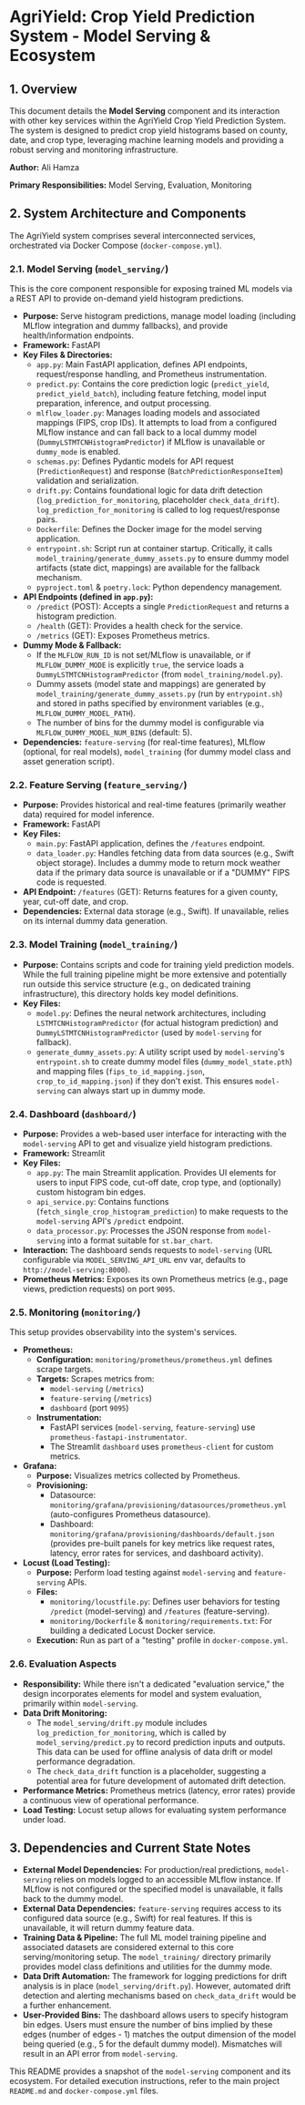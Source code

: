 # AgriYield: Crop Yield Prediction System - Model Serving & Ecosystem

## 1. Overview

This document details the **Model Serving** component and its interaction with other key services within the AgriYield Crop Yield Prediction System. The system is designed to predict crop yield histograms based on county, date, and crop type, leveraging machine learning models and providing a robust serving and monitoring infrastructure.

**Author:** Ali Hamza

**Primary Responsibilities:** Model Serving, Evaluation, Monitoring

## 2. System Architecture and Components

The AgriYield system comprises several interconnected services, orchestrated via Docker Compose (`docker-compose.yml`).

### 2.1. Model Serving (`model_serving/`)

This is the core component responsible for exposing trained ML models via a REST API to provide on-demand yield histogram predictions.

*   **Purpose:** Serve histogram predictions, manage model loading (including MLflow integration and dummy fallbacks), and provide health/information endpoints.
*   **Framework:** FastAPI
*   **Key Files & Directories:**
    *   `app.py`: Main FastAPI application, defines API endpoints, request/response handling, and Prometheus instrumentation.
    *   `predict.py`: Contains the core prediction logic (`predict_yield`, `predict_yield_batch`), including feature fetching, model input preparation, inference, and output processing.
    *   `mlflow_loader.py`: Manages loading models and associated mappings (FIPS, crop IDs). It attempts to load from a configured MLflow instance and can fall back to a local dummy model (`DummyLSTMTCNHistogramPredictor`) if MLflow is unavailable or `dummy_mode` is enabled.
    *   `schemas.py`: Defines Pydantic models for API request (`PredictionRequest`) and response (`BatchPredictionResponseItem`) validation and serialization.
    *   `drift.py`: Contains foundational logic for data drift detection (`log_prediction_for_monitoring`, placeholder `check_data_drift`). `log_prediction_for_monitoring` is called to log request/response pairs.
    *   `Dockerfile`: Defines the Docker image for the model serving application.
    *   `entrypoint.sh`: Script run at container startup. Critically, it calls `model_training/generate_dummy_assets.py` to ensure dummy model artifacts (state dict, mappings) are available for the fallback mechanism.
    *   `pyproject.toml` & `poetry.lock`: Python dependency management.
*   **API Endpoints (defined in `app.py`):**
    *   `/predict` (POST): Accepts a single `PredictionRequest` and returns a histogram prediction.
    *   `/health` (GET): Provides a health check for the service.
    *   `/metrics` (GET): Exposes Prometheus metrics.
*   **Dummy Mode & Fallback:**
    *   If the `MLFLOW_RUN_ID` is not set/MLflow is unavailable, or if `MLFLOW_DUMMY_MODE` is explicitly `true`, the service loads a `DummyLSTMTCNHistogramPredictor` (from `model_training/model.py`).
    *   Dummy assets (model state and mappings) are generated by `model_training/generate_dummy_assets.py` (run by `entrypoint.sh`) and stored in paths specified by environment variables (e.g., `MLFLOW_DUMMY_MODEL_PATH`).
    *   The number of bins for the dummy model is configurable via `MLFLOW_DUMMY_MODEL_NUM_BINS` (default: 5).
*   **Dependencies:** `feature-serving` (for real-time features), MLflow (optional, for real models), `model_training` (for dummy model class and asset generation script).

### 2.2. Feature Serving (`feature_serving/`)

*   **Purpose:** Provides historical and real-time features (primarily weather data) required for model inference.
*   **Framework:** FastAPI
*   **Key Files:**
    *   `main.py`: FastAPI application, defines the `/features` endpoint.
    *   `data_loader.py`: Handles fetching data from data sources (e.g., Swift object storage). Includes a dummy mode to return mock weather data if the primary data source is unavailable or if a "DUMMY" FIPS code is requested.
*   **API Endpoint:** `/features` (GET): Returns features for a given county, year, cut-off date, and crop.
*   **Dependencies:** External data storage (e.g., Swift). If unavailable, relies on its internal dummy data generation.

### 2.3. Model Training (`model_training/`)

*   **Purpose:** Contains scripts and code for training yield prediction models. While the full training pipeline might be more extensive and potentially run outside this service structure (e.g., on dedicated training infrastructure), this directory holds key model definitions.
*   **Key Files:**
    *   `model.py`: Defines the neural network architectures, including `LSTMTCNHistogramPredictor` (for actual histogram prediction) and `DummyLSTMTCNHistogramPredictor` (used by `model-serving` for fallback).
    *   `generate_dummy_assets.py`: A utility script used by `model-serving`'s `entrypoint.sh` to create dummy model files (`dummy_model_state.pth`) and mapping files (`fips_to_id_mapping.json`, `crop_to_id_mapping.json`) if they don't exist. This ensures `model-serving` can always start up in dummy mode.

### 2.4. Dashboard (`dashboard/`)

*   **Purpose:** Provides a web-based user interface for interacting with the `model-serving` API to get and visualize yield histogram predictions.
*   **Framework:** Streamlit
*   **Key Files:**
    *   `app.py`: The main Streamlit application. Provides UI elements for users to input FIPS code, cut-off date, crop type, and (optionally) custom histogram bin edges.
    *   `api_service.py`: Contains functions (`fetch_single_crop_histogram_prediction`) to make requests to the `model-serving` API's `/predict` endpoint.
    *   `data_processor.py`: Processes the JSON response from `model-serving` into a format suitable for `st.bar_chart`.
*   **Interaction:** The dashboard sends requests to `model-serving` (URL configurable via `MODEL_SERVING_API_URL` env var, defaults to `http://model-serving:8000`).
*   **Prometheus Metrics:** Exposes its own Prometheus metrics (e.g., page views, prediction requests) on port `9095`.

### 2.5. Monitoring (`monitoring/`)

This setup provides observability into the system's services.

*   **Prometheus:**
    *   **Configuration:** `monitoring/prometheus/prometheus.yml` defines scrape targets.
    *   **Targets:** Scrapes metrics from:
        *   `model-serving` (`/metrics`)
        *   `feature-serving` (`/metrics`)
        *   `dashboard` (port `9095`)
    *   **Instrumentation:**
        *   FastAPI services (`model-serving`, `feature-serving`) use `prometheus-fastapi-instrumentator`.
        *   The Streamlit `dashboard` uses `prometheus-client` for custom metrics.
*   **Grafana:**
    *   **Purpose:** Visualizes metrics collected by Prometheus.
    *   **Provisioning:**
        *   Datasource: `monitoring/grafana/provisioning/datasources/prometheus.yml` (auto-configures Prometheus datasource).
        *   Dashboard: `monitoring/grafana/provisioning/dashboards/default.json` (provides pre-built panels for key metrics like request rates, latency, error rates for services, and dashboard activity).
*   **Locust (Load Testing):**
    *   **Purpose:** Perform load testing against `model-serving` and `feature-serving` APIs.
    *   **Files:**
        *   `monitoring/locustfile.py`: Defines user behaviors for testing `/predict` (model-serving) and `/features` (feature-serving).
        *   `monitoring/Dockerfile` & `monitoring/requirements.txt`: For building a dedicated Locust Docker service.
    *   **Execution:** Run as part of a "testing" profile in `docker-compose.yml`.

### 2.6. Evaluation Aspects

*   **Responsibility:** While there isn't a dedicated "evaluation service," the design incorporates elements for model and system evaluation, primarily within `model-serving`.
*   **Data Drift Monitoring:**
    *   The `model_serving/drift.py` module includes `log_prediction_for_monitoring`, which is called by `model_serving/predict.py` to record prediction inputs and outputs. This data can be used for offline analysis of data drift or model performance degradation.
    *   The `check_data_drift` function is a placeholder, suggesting a potential area for future development of automated drift detection.
*   **Performance Metrics:** Prometheus metrics (latency, error rates) provide a continuous view of operational performance.
*   **Load Testing:** Locust setup allows for evaluating system performance under load.

## 3. Dependencies and Current State Notes

*   **External Model Dependencies:** For production/real predictions, `model-serving` relies on models logged to an accessible MLflow instance. If MLflow is not configured or the specified model is unavailable, it falls back to the dummy model.
*   **External Data Dependencies:** `feature-serving` requires access to its configured data source (e.g., Swift) for real features. If this is unavailable, it will return dummy feature data.
*   **Training Data & Pipeline:** The full ML model training pipeline and associated datasets are considered external to this core serving/monitoring setup. The `model_training/` directory primarily provides model class definitions and utilities for the dummy mode.
*   **Data Drift Automation:** The framework for logging predictions for drift analysis is in place (`model_serving/drift.py`). However, automated drift detection and alerting mechanisms based on `check_data_drift` would be a further enhancement.
*   **User-Provided Bins:** The dashboard allows users to specify histogram bin edges. Users must ensure the number of bins implied by these edges (number of edges - 1) matches the output dimension of the model being queried (e.g., 5 for the default dummy model). Mismatches will result in an API error from `model-serving`.

This README provides a snapshot of the `model-serving` component and its ecosystem. For detailed execution instructions, refer to the main project `README.md` and `docker-compose.yml` files.
